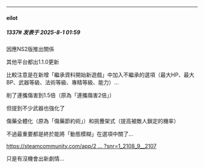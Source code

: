 ﻿
*****

####  eilot  
##### 1337#       发表于 2025-8-1 01:59

因應NS2版推出關係

其他平台都出1.1.0更新

比較注意是在新增「繼承資料開始新遊戲」中加入不繼承的選項（最大HP、最大BP、武器等級、法術等級、專精等級、能力）...

削了連攜傷害到1.5倍（原為「連攜傷害2倍」）

但提到不少武器也強化了

傷藥全體化（原為「傷藥節約術」）和挑釁架式（提高被敵人鎖定的機率）

不過最重要都是終於能將「動態模糊」在選項中關了...

[https://steamcommunity.com/app/2 ... ?snr=1_2108_9__2107](https://steamcommunity.com/app/2455640/eventcomments/601911348839974571?snr=1_2108_9__2107)

只是有沒機會出新劇情...

